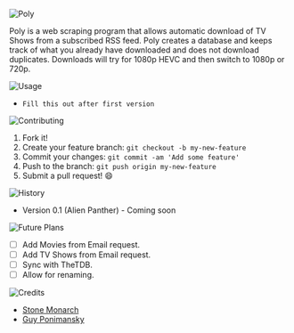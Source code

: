 ![Poly](src/com/voidustries/poly/img/readme/Title.png)

Poly is a web scraping program that allows automatic download of TV Shows from a
subscribed RSS feed. Poly creates a database and keeps track of what you already
have downloaded and does not download duplicates. Downloads will try for 1080p
HEVC and then switch to 1080p or 720p.

![Usage](src/com/voidustries/poly/img/readme/Usage.png)

* `Fill this out after first version`

![Contributing](src/com/voidustries/poly/img/readme/Contributing.png)

1. Fork it!
2. Create your feature branch: `git checkout -b my-new-feature`
3. Commit your changes: `git commit -am 'Add some feature'`
4. Push to the branch: `git push origin my-new-feature`
5. Submit a pull request! :smile:

![History](src/com/voidustries/poly/img/readme/History.png)

* Version 0.1 (Alien Panther) - Coming soon

![Future Plans](src/com/voidustries/poly/img/readme/FuturePlans.png)

- [ ] Add Movies from Email request.  
- [ ] Add TV Shows from Email request.  
- [ ] Sync with TheTDB.
- [ ] Allow for renaming.

![Credits](src/com/voidustries/poly/img/readme/Credits.png)

* [Stone Monarch](https://gitlab.com/StoneMonarch)
* [Guy Ponimansky](https://github.com/gponimansky)

